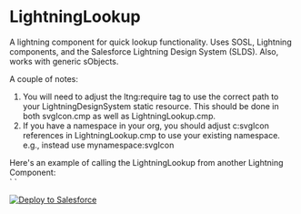 # LightningLookup
A lightning component for quick lookup functionality.  Uses SOSL, Lightning components, and the Salesforce Lightning Design System (SLDS).  Also, works with generic sObjects.

<p>A couple of notes:
<ol>
<li>
You will need to adjust the ltng:require tag to use the correct path to your LightningDesignSystem static resource.  This should be done in both svgIcon.cmp as well as LightningLookup.cmp.
</li>
<li>
If you have a namespace in your org, you should adjust c:svgIcon references in LightningLookup.cmp to use your existing namespace.  e.g., instead use mynamespace:svgIcon
</li>
</ol>
<p>Here's an example of calling the LightningLookup from another Lightning Component:<br />
`<c:lightningLookup icons="[&quot;standard-sprite/svg/symbols.svg#product&quot;]" sobjectsToSearch="[&quot;Product2&quot;]" recordLimit="5" title="Products" />
`
<p>
<a href="https://githubsfdeploy.herokuapp.com?owner=dancinllama&amp;repo=LightningLookup">
  <img alt="Deploy to Salesforce" src="https://raw.githubusercontent.com/afawcett/githubsfdeploy/master/src/main/webapp/resources/img/deploy.png" style="max-width:100%;">
</a>
</p>
